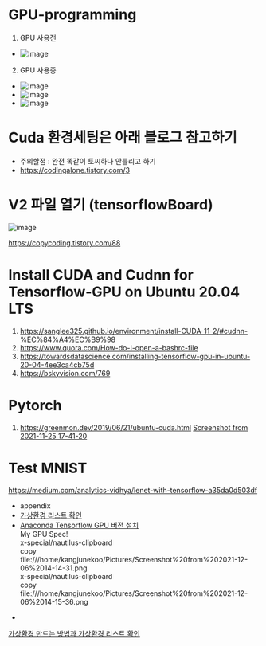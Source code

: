 # GPU-programming

1. GPU 사용전
- ![image](https://user-images.githubusercontent.com/76835313/142372480-0a9b8a2a-1051-40fe-ba6a-5f020fad5510.png)
2. GPU 사용중
- ![image](https://user-images.githubusercontent.com/76835313/142372449-cf6e422f-c82f-4290-9bc1-5d3a32382b7c.png)
- ![image](https://user-images.githubusercontent.com/76835313/142373608-d198cc2c-69c9-4149-9e17-d5aa6ce1530a.png)
- ![image](https://user-images.githubusercontent.com/76835313/142373618-bb37c479-72b9-4614-89ff-5b16fd2c560e.png)

# Cuda 환경세팅은 아래 블로그 참고하기 
- 주의할점 : 완전 똑같이 토씨하나 안틀리고 하기
- https://codingalone.tistory.com/3
# V2 파일 열기 (tensorflowBoard)
![image](https://user-images.githubusercontent.com/76835313/142550844-19e34a71-a3fb-4ceb-bb0d-94fb0967dbaf.png)

https://copycoding.tistory.com/88

# Install CUDA and Cudnn for Tensorflow-GPU on Ubuntu 20.04 LTS
1. https://sanglee325.github.io/environment/install-CUDA-11-2/#cudnn-%EC%84%A4%EC%B9%98
2. https://www.quora.com/How-do-I-open-a-bashrc-file
3. https://towardsdatascience.com/installing-tensorflow-gpu-in-ubuntu-20-04-4ee3ca4cb75d
4. https://bskyvision.com/769

# Pytorch
1. https://greenmon.dev/2019/06/21/ubuntu-cuda.html
[Screenshot from 2021-11-25 17-41-20](https://user-images.githubusercontent.com/76835313/143407995-5356648b-3f4a-4f9b-8dda-9eb8443630c9.png)
# Test MNIST
https://medium.com/analytics-vidhya/lenet-with-tensorflow-a35da0d503df

* appendix
* [가상환경 리스트 확인](https://technical-support.tistory.com/78)
* [Anaconda Tensorflow GPU 버전 설치 ](https://junn.net/archives/2466)    
 My GPU Spec!  
 x-special/nautilus-clipboard  
copy    
file:///home/kangjunekoo/Pictures/Screenshot%20from%202021-12-06%2014-14-31.png  
x-special/nautilus-clipboard  
copy  
file:///home/kangjunekoo/Pictures/Screenshot%20from%202021-12-06%2014-15-36.png  


- 
[가상환경 만드는 방법과 가상환경 리스트 확인](https://snowdeer.github.io/python/2018/01/01/make-env-of-anaconda/)
